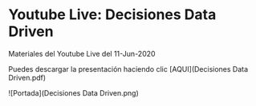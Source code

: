 # Youtube Live: Decisiones Data Driven

Materiales del Youtube Live del 11-Jun-2020

Puedes descargar la presentación haciendo clic [AQUI](Decisiones Data Driven.pdf)

![Portada](Decisiones Data Driven.png)
